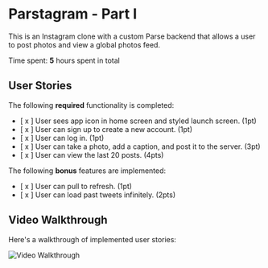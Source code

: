 # Parstagram - Part I

This is an Instagram clone with a custom Parse backend that allows a user to post photos and view a global photos feed.

Time spent: **5** hours spent in total

## User Stories

The following **required** functionality is completed:

- [ x ] User sees app icon in home screen and styled launch screen. (1pt)
- [ x ] User can sign up to create a new account. (1pt)
- [ x ] User can log in. (1pt)
- [ x ] User can take a photo, add a caption, and post it to the server. (3pt)
- [ x ] User can view the last 20 posts. (4pts)

The following **bonus** features are implemented:

- [ x ] User can pull to refresh. (1pt)
- [ x ] User can load past tweets infinitely. (2pts)

## Video Walkthrough

Here's a walkthrough of implemented user stories:

<img src='http://g.recordit.co/6t8tGWcyU1.gif' title='Video Walkthrough' width='' alt='Video Walkthrough' />

